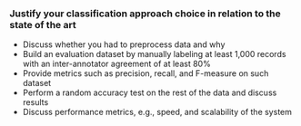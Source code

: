 ### Justify your classification approach choice in relation to the state of the art
* Discuss whether you had to preprocess data and why
* Build an evaluation dataset by manually labeling at least 1,000 records with an inter-annotator agreement of at least 80%
* Provide metrics such as precision, recall, and F-measure on such dataset
* Perform a random accuracy test on the rest of the data and discuss results
* Discuss performance metrics, e.g., speed, and scalability of the system
